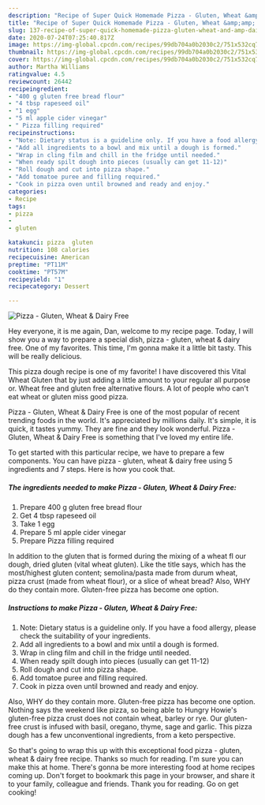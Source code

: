 ```yaml
---
description: "Recipe of Super Quick Homemade Pizza - Gluten, Wheat &amp;amp; Dairy Free"
title: "Recipe of Super Quick Homemade Pizza - Gluten, Wheat &amp;amp; Dairy Free"
slug: 137-recipe-of-super-quick-homemade-pizza-gluten-wheat-and-amp-dairy-free
date: 2020-07-24T07:25:40.817Z
image: https://img-global.cpcdn.com/recipes/99db704a0b2030c2/751x532cq70/pizza-gluten-wheat-dairy-free-recipe-main-photo.jpg
thumbnail: https://img-global.cpcdn.com/recipes/99db704a0b2030c2/751x532cq70/pizza-gluten-wheat-dairy-free-recipe-main-photo.jpg
cover: https://img-global.cpcdn.com/recipes/99db704a0b2030c2/751x532cq70/pizza-gluten-wheat-dairy-free-recipe-main-photo.jpg
author: Martha Williams
ratingvalue: 4.5
reviewcount: 26442
recipeingredient:
- "400 g gluten free bread flour"
- "4 tbsp rapeseed oil"
- "1 egg"
- "5 ml apple cider vinegar"
- " Pizza filling required"
recipeinstructions:
- "Note: Dietary status is a guideline only. If you have a food allergy, please check the suitability of your ingredients."
- "Add all ingredients to a bowl and mix until a dough is formed."
- "Wrap in cling film and chill in the fridge until needed."
- "When ready spilt dough into pieces (usually can get 11-12)"
- "Roll dough and cut into pizza shape."
- "Add tomatoe puree and filling required."
- "Cook in pizza oven until browned and ready and enjoy."
categories:
- Recipe
tags:
- pizza
- 
- gluten

katakunci: pizza  gluten 
nutrition: 108 calories
recipecuisine: American
preptime: "PT11M"
cooktime: "PT57M"
recipeyield: "1"
recipecategory: Dessert

---
```



![Pizza - Gluten, Wheat &amp; Dairy Free](https://img-global.cpcdn.com/recipes/99db704a0b2030c2/751x532cq70/pizza-gluten-wheat-dairy-free-recipe-main-photo.jpg)

Hey everyone, it is me again, Dan, welcome to my recipe page. Today, I will show you a way to prepare a special dish, pizza - gluten, wheat &amp; dairy free. One of my favorites. This time, I'm gonna make it a little bit tasty. This will be really delicious.

This pizza dough recipe is one of my favorite! I have discovered this Vital Wheat Gluten that by just adding a little amount to your regular all purpose or. Wheat free and gluten free alternative flours. A lot of people who can&#39;t eat wheat or gluten miss good pizza.

Pizza - Gluten, Wheat &amp; Dairy Free is one of the most popular of recent trending foods in the world. It's appreciated by millions daily. It's simple, it is quick, it tastes yummy. They are fine and they look wonderful. Pizza - Gluten, Wheat &amp; Dairy Free is something that I've loved my entire life.


To get started with this particular recipe, we have to prepare a few components. You can have pizza - gluten, wheat &amp; dairy free using 5 ingredients and 7 steps. Here is how you cook that.

<!--inarticleads1-->

##### The ingredients needed to make Pizza - Gluten, Wheat &amp; Dairy Free:

1. Prepare 400 g gluten free bread flour
1. Get 4 tbsp rapeseed oil
1. Take 1 egg
1. Prepare 5 ml apple cider vinegar
1. Prepare  Pizza filling required


In addition to the gluten that is formed during the mixing of a wheat fl our dough, dried gluten (vital wheat gluten). Like the title says, which has the most/highest gluten content; semolina/pasta made from durum wheat, pizza crust (made from wheat flour), or a slice of wheat bread? Also, WHY do they contain more. Gluten-free pizza has become one option. 

<!--inarticleads2-->

##### Instructions to make Pizza - Gluten, Wheat &amp; Dairy Free:

1. Note: Dietary status is a guideline only. If you have a food allergy, please check the suitability of your ingredients.
1. Add all ingredients to a bowl and mix until a dough is formed.
1. Wrap in cling film and chill in the fridge until needed.
1. When ready spilt dough into pieces (usually can get 11-12)
1. Roll dough and cut into pizza shape.
1. Add tomatoe puree and filling required.
1. Cook in pizza oven until browned and ready and enjoy.


Also, WHY do they contain more. Gluten-free pizza has become one option. Nothing says the weekend like pizza, so being able to Hungry Howie&#39;s gluten-free pizza crust does not contain wheat, barley or rye. Our gluten-free crust is infused with basil, oregano, thyme, sage and garlic. This pizza dough has a few unconventional ingredients, from a keto perspective. 

So that's going to wrap this up with this exceptional food pizza - gluten, wheat &amp; dairy free recipe. Thanks so much for reading. I'm sure you can make this at home. There's gonna be more interesting food at home recipes coming up. Don't forget to bookmark this page in your browser, and share it to your family, colleague and friends. Thank you for reading. Go on get cooking!
